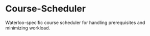 # Course-Scheduler
Waterloo-specific course scheduler for handling prerequisites and minimizing workload.
